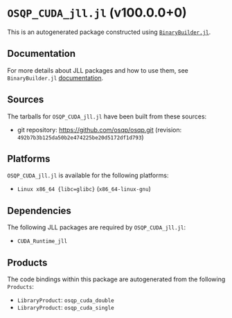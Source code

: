 # `OSQP_CUDA_jll.jl` (v100.0.0+0)

This is an autogenerated package constructed using [`BinaryBuilder.jl`](https://github.com/JuliaPackaging/BinaryBuilder.jl).

## Documentation

For more details about JLL packages and how to use them, see `BinaryBuilder.jl` [documentation](https://docs.binarybuilder.org/stable/jll/).

## Sources

The tarballs for `OSQP_CUDA_jll.jl` have been built from these sources:

* git repository: https://github.com/osqp/osqp.git (revision: `492b7b3b125da50b2e474225be20d5172df1d793`)

## Platforms

`OSQP_CUDA_jll.jl` is available for the following platforms:

* `Linux x86_64 {libc=glibc}` (`x86_64-linux-gnu`)

## Dependencies

The following JLL packages are required by `OSQP_CUDA_jll.jl`:

* `CUDA_Runtime_jll`

## Products

The code bindings within this package are autogenerated from the following `Products`:

* `LibraryProduct`: `osqp_cuda_double`
* `LibraryProduct`: `osqp_cuda_single`
